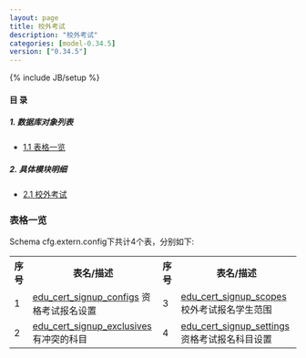 ```yaml
---
layout: page
title: 校外考试 
description: "校外考试"
categories: [model-0.34.5]
version: ["0.34.5"]
---
```

{% include JB/setup %}

#### 目 录

##### 1. 数据库对象列表
  * [1.1 表格一览](index.html#表格一览)

##### 2. 具体模块明细
* [2.1 校外考试](/model/cfg/extern.config/all.html)

### 表格一览
Schema cfg.extern.config下共计4个表，分别如下:

<table class="table table-bordered table-striped table-condensed">
  <tr>
    <th class="info_header text-center">序号</th>
    <th class="info_header">表名/描述</th>
    <th class="info_header text-center">序号</th>
    <th class="info_header">表名/描述</th>
  </tr>
  <tr>
    <td>1</td>
    <td><a href="/model/cfg/extern.config/all.html#表格-edu_cert_signup_configs-资格考试报名设置">edu_cert_signup_configs</a> 资格考试报名设置</td>
    <td>3</td>
    <td><a href="/model/cfg/extern.config/all.html#表格-edu_cert_signup_scopes-校外考试报名学生范围">edu_cert_signup_scopes</a> 校外考试报名学生范围</td>
  </tr>
  <tr>
    <td>2</td>
    <td><a href="/model/cfg/extern.config/all.html#表格-edu_cert_signup_exclusives-有冲突的科目">edu_cert_signup_exclusives</a> 有冲突的科目</td>
    <td>4</td>
    <td><a href="/model/cfg/extern.config/all.html#表格-edu_cert_signup_settings-资格考试报名科目设置">edu_cert_signup_settings</a> 资格考试报名科目设置</td>
  </tr>
</table>

